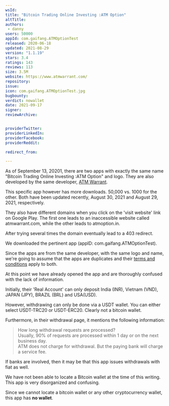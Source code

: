 ```yaml
---
wsId: 
title: "Bitcoin Trading Online Investing :ATM Option"
altTitle: 
authors:
 - danny
users: 50000
appId: com.gaifang.ATMOptionTest
released: 2020-06-18
updated: 2021-08-29
version: "1.1.19"
stars: 3.4
ratings: 143
reviews: 113
size: 3.5M
website: https://www.atmwarrant.com/
repository: 
issue: 
icon: com.gaifang.ATMOptionTest.jpg
bugbounty: 
verdict: nowallet
date: 2021-09-17
signer: 
reviewArchive:


providerTwitter: 
providerLinkedIn: 
providerFacebook: 
providerReddit: 

redirect_from:

---
```

As of September 13, 20201, there are two apps with exactly the same name "Bitcoin Trading Online Investing :ATM Option" and logo. They are also developed by the same developer, [ATM Warrant](https://play.google.com/store/apps/developer?id=ATM+Warrant).

This specific app however has more downloads. 50,000 vs. 1000 for the other. Both have been updated recently, August 30, 2021 and August 29, 2021, respectively.

They also have different domains when you click on the 'visit website' link on Google Play. The first one leads to an inaccessible website called atmwarrant.com, while the other leads to atmoption.in. 

After trying several times the domain eventually lead to a 403 redirect.

We downloaded the pertinent app (appID: com.gaifang.ATMOptionTest).

Since the apps are from the same developer, with the same logo and name, we're going to assume that the apps are duplicates and their [terms and conditions](https://atmoption.in/termsConditions) apply to both. 

At this point we have already opened the app and are thoroughly confused with the lack of information. 

Initially, their 'Real Account' can only deposit India (INR), Vietnam (VND), JAPAN (JPY), BRAZIL (BRL) and USA(USD). 

However, withdrawing can only be done via a USDT wallet. You can either select USDT-TRC20 or USDT-ERC20. Clearly not a bitcoin wallet. 

Furthermore, in their withdrawal page, it mentions the following information:
> How long withdrawal requests are processed?<br>
Usually, 90% of requests are processed within 1 day or on the next business day.<br>
ATM does not charge for withdrawal. But the paying bank will charge a service fee.

If banks are involved, then it may be that this app issues withdrawals with fiat as well. 

We have not been able to locate a Bitcoin wallet at the time of this writing. This app is very disorganized and confusing. 

Since we cannot locate a bitcoin wallet or any other cryptocurrency wallet, this app has **no wallet**.





